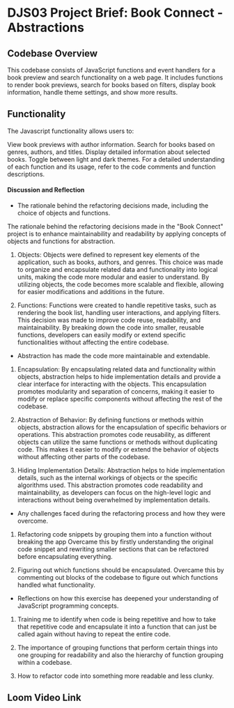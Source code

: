 # DJS03 Project Brief: Book Connect - Abstractions

## Codebase Overview

This codebase consists of JavaScript functions and event handlers for a book preview and search functionality on a web page. It includes functions to render book previews, search for books based on filters, display book information, handle theme settings, and show more results.

## Functionality

The Javascript functionality allows users to:

View book previews with author information.
Search for books based on genres, authors, and titles.
Display detailed information about selected books.
Toggle between light and dark themes.
For a detailed understanding of each function and its usage, refer to the code comments and function descriptions.

#### Discussion and Reflection

- The rationale behind the refactoring decisions made, including the choice of objects and functions.

The rationale behind the refactoring decisions made in the "Book Connect" project is to enhance maintainability and readability by applying concepts of objects and functions for abstraction.

1. Objects: Objects were defined to represent key elements of the application, such as books, authors, and genres. This choice was made to organize and encapsulate related data and functionality into logical units, making the code more modular and easier to understand. By utilizing objects, the code becomes more scalable and flexible, allowing for easier modifications and additions in the future.

2. Functions: Functions were created to handle repetitive tasks, such as rendering the book list, handling user interactions, and applying filters. This decision was made to improve code reuse, readability, and maintainability. By breaking down the code into smaller, reusable functions, developers can easily modify or extend specific functionalities without affecting the entire codebase.

- Abstraction has made the code more maintainable and extendable.

1. Encapsulation: By encapsulating related data and functionality within objects, abstraction helps to hide implementation details and provide a clear interface for interacting with the objects. This encapsulation promotes modularity and separation of concerns, making it easier to modify or replace specific components without affecting the rest of the codebase.

2. Abstraction of Behavior: By defining functions or methods within objects, abstraction allows for the encapsulation of specific behaviors or operations. This abstraction promotes code reusability, as different objects can utilize the same functions or methods without duplicating code. This makes it easier to modify or extend the behavior of objects without affecting other parts of the codebase.

3. Hiding Implementation Details: Abstraction helps to hide implementation details, such as the internal workings of objects or the specific algorithms used. This abstraction promotes code readability and maintainability, as developers can focus on the high-level logic and interactions without being overwhelmed by implementation details.

- Any challenges faced during the refactoring process and how they were overcome.

1. Refactoring code snippets by grouping them into a function without breaking the app
   Overcame this by firstly understanding the original code snippet and rewriting smaller sections that can be refactored before encapsulating everything.

2. Figuring out which functions should be encapsulated.
   Overcame this by commenting out blocks of the codebase to figure out which functions handled what functionality.

- Reflections on how this exercise has deepened your understanding of JavaScript programming concepts.

1. Training me to identify when code is being repetitive and how to take that repetitive code and encapsulate it into a function that can just be called again without having to repeat the entire code.

2. The importance of grouping functions that perform certain things into one grouping for readability and also the hierarchy of function grouping within a codebase.

3. How to refactor code into something more readable and less clunky.

## Loom Video Link

